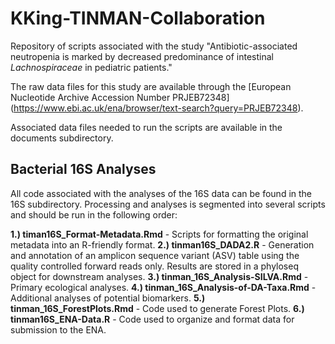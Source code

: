 # KKing-TINMAN-Collaboration

Repository of scripts associated with the study "Antibiotic-associated neutropenia is marked by decreased predominance of intestinal <em>Lachnospiraceae</em> in pediatric patients."

The raw data files for this study are available through the [European Nucleotide Archive Accession Number PRJEB72348] (https://www.ebi.ac.uk/ena/browser/text-search?query=PRJEB72348).

Associated data files needed to run the scripts are available in the documents subdirectory.

## Bacterial 16S Analyses
All code associated with the analyses of the 16S data can be found in the 16S subdirectory. Processing and analyses is segmented into several scripts and should be run in the following order:

**1.) timan16S_Format-Metadata.Rmd** - Scripts for formatting the original metadata into an R-friendly format.
**2.) tinman16S_DADA2.R** - Generation and annotation of an amplicon sequence variant (ASV) table using the quality controlled forward reads only. Results are stored in a phyloseq object for downstream analyses.
**3.) tinman_16S_Analysis-SILVA.Rmd** - Primary ecological analyses.
**4.) tinman_16S_Analysis-of-DA-Taxa.Rmd** - Additional analyses of potential biomarkers.
**5.) tinman_16S_ForestPlots.Rmd** - Code used to generate Forest Plots.
**6.) tinman16S_ENA-Data.R** - Code used to organize and format data for submission to the ENA.

